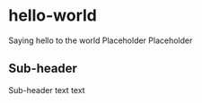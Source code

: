 # hello-world
Saying hello to the world
Placeholder
Placeholder

## Sub-header

Sub-header text text
